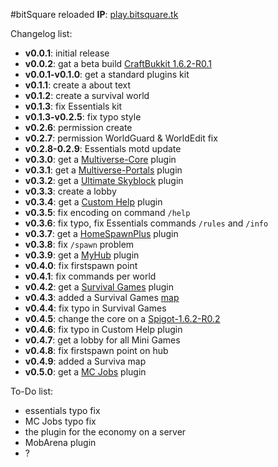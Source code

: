 #bitSquare reloaded
**IP**: [play.bitsquare.tk](#)

Changelog list:

* **v0.0.1**: initial release
* **v0.0.2**: gat a beta build [CraftBukkit 1.6.2-R0.1](http://dl.bukkit.org/downloads/craftbukkit/list/beta/)
* **v0.0.1-v0.1.0**: get a standard plugins kit
* **v0.1.1**: create a about text
* **v0.1.2**: create a survival world
* **v0.1.3**: fix Essentials kit
* **v0.1.3-v0.2.5**: fix typo style
* **v0.2.6**: permission create
* **v0.2.7**: permission WorldGuard & WorldEdit fix
* **v0.2.8-0.2.9**: Essentials motd update
* **v0.3.0**: get a [Multiverse-Core](http://dev.bukkit.org/bukkit-plugins/multiverse-core/) plugin
* **v0.3.1**: get a [Multiverse-Portals](http://dev.bukkit.org/bukkit-plugins/multiverse-core/) plugin
* **v0.3.2**: get a [Ultimate Skyblock](http://dev.bukkit.org/bukkit-plugins/ultimate-skyblock/) plugin
* **v0.3.3**: create a lobby
* **v0.3.4**: get a [Custom Help]() plugin
* **v0.3.5**: fix encoding on command `/help`
* **v0.3.6**: fix typo, fix Essentials commands `/rules` and `/info`
* **v0.3.7**: get a [HomeSpawnPlus](http://dev.bukkit.org/bukkit-plugins/homespawnplus/) plugin
* **v0.3.8**: fix `/spawn` problem
* **v0.3.9**: get a [MyHub](http://dev.bukkit.org/bukkit-plugins/myhub/) plugin
* **v0.4.0**: fix firstspawn point
* **v0.4.1**: fix commands per world
* **v0.4.2**: get a [Survival Games](http://dev.bukkit.org/bukkit-plugins/survival-games/pages/setup/reference/) plugin
* **v0.4.3**: added a Survival Games [map](http://www.minecraftsurvivalgames.com/threads/survival-games-breeze-island.10912/)
* **v0.4.4**: fix typo in Survival Games
* **v0.4.5**: change the core on a [Spigot-1.6.2-R0.2](http://ci.md-5.net/job/Spigot/)
* **v0.4.6**: fix typo in Custom Help plugin
* **v0.4.7**: get a lobby for all Mini Games
* **v0.4.8**: fix firstspawn point on hub
* **v0.4.9**: added a Surviva map
* **v0.5.0**: get a [MC Jobs](http://dev.bukkit.org/bukkit-plugins/mcjobs/) plugin


To-Do list:

* essentials typo fix
* MC Jobs typo fix
* the plugin for the economy on a server
* MobArena plugin
* ?
